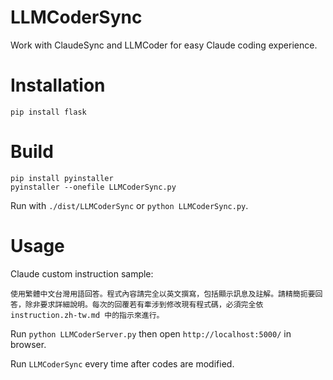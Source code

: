 # LLMCoderSync
Work with ClaudeSync and LLMCoder for easy Claude coding experience.

# Installation

```
pip install flask
```

# Build

```
pip install pyinstaller
pyinstaller --onefile LLMCoderSync.py
```

Run with `./dist/LLMCoderSync` or `python LLMCoderSync.py`.

# Usage

Claude custom instruction sample:

```
使用繁體中文台灣用語回答。程式內容請完全以英文撰寫，包括顯示訊息及註解。請精簡扼要回答，除非要求詳細說明。每次的回覆若有牽涉到修改現有程式碼，必須完全依 instruction.zh-tw.md 中的指示來進行。
```

Run `python LLMCoderServer.py` then open `http://localhost:5000/` in browser.

Run `LLMCoderSync` every time after codes are modified.